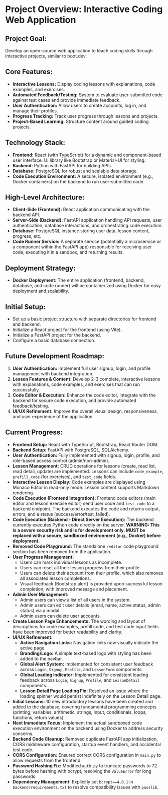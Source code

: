 # Project Overview: Interactive Coding Web Application

## Project Goal:
Develop an open-source web application to teach coding skills through interactive projects, similar to boot.dev.

## Core Features:
*   **Interactive Lessons:** Display coding lessons with explanations, code examples, and exercises.
*   **Automated Feedback/Testing:** System to evaluate user-submitted code against test cases and provide immediate feedback.
*   **User Authentication:** Allow users to create accounts, log in, and manage their profiles.
*   **Progress Tracking:** Track user progress through lessons and projects.
*   **Project-Based Learning:** Structure content around guided coding projects.

## Technology Stack:
*   **Frontend:** React (with TypeScript) for a dynamic and component-based user interface. UI library like Bootstrap or Material-UI for styling.
*   **Backend:** Python with FastAPI for building APIs.
*   **Database:** PostgreSQL for robust and scalable data storage.
*   **Code Execution Environment:** A secure, isolated environment (e.g., Docker containers) on the backend to run user-submitted code.

## High-Level Architecture:
*   **Client-Side (Frontend):** React application communicating with the backend API.
*   **Server-Side (Backend):** FastAPI application handling API requests, user authentication, database interactions, and orchestrating code execution.
*   **Database:** PostgreSQL instance storing user data, lesson content, progress, etc.
*   **Code Runner Service:** A separate service (potentially a microservice or a component within the FastAPI app) responsible for receiving user code, executing it in a sandbox, and returning results.

## Deployment Strategy:
*   **Docker Deployment:** The entire application (frontend, backend, database, and code runner) will be containerized using Docker for easy deployment and scalability.

## Initial Setup:
*   Set up a basic project structure with separate directories for frontend and backend.
*   Initialize a React project for the frontend (using Vite).
*   Initialize a FastAPI project for the backend.
*   Configure a basic database connection.

## Future Development Roadmap:
1.  **User Authentication:** Implement full user signup, login, and profile management with backend integration.
2.  **Lesson Features & Content:** Develop 2-3 complete, interactive lessons with explanations, code examples, and exercises that can run successfully.
3.  **Code Editor & Execution:** Enhance the code editor, integrate with the backend for secure code execution, and provide automated feedback/testing.
4.  **UI/UX Refinement:** Improve the overall visual design, responsiveness, and user experience of the application.

## Current Progress:
*   **Frontend Setup:** React with TypeScript, Bootstrap, React Router DOM.
*   **Backend Setup:** FastAPI with PostgreSQL, SQLAlchemy.
*   **User Authentication:** Fully implemented with signup, login, profile, and role-based access control (admin/non-admin).
*   **Lesson Management:** CRUD operations for lessons (create, read list, read detail, update) are implemented. Lessons can include `code_example`, `prefill_code` (for exercises), and `test_code` fields.
*   **Interactive Lesson Display:** Code examples are displayed using Monaco Editor in read-only mode. Lesson content supports Markdown rendering.
*   **Code Execution (Frontend Integration):** Frontend code editors (main editor and lesson exercise editor) send user code and `test_code` to a backend endpoint. The backend executes the code and returns output, errors, and a status (success/error/test_failed).
*   **Code Execution (Backend - Direct Server Execution):** The backend currently executes Python code directly on the server. **WARNING: This is a severe security risk and is for development only. MUST be replaced with a secure, sandboxed environment (e.g., Docker) before deployment.**
*   **Removed Code Playground:** The standalone `/editor` code playground section has been removed from the application.
*   **User Progress Management:**
    *   Users can mark individual lessons as incomplete.
    *   Users can reset all their lesson progress from their profile.
    *   Users can delete their account from their profile, which also removes all associated lesson completions.
    *   Visual feedback (Bootstrap alert) is provided upon successful lesson completion, with improved message and placement.
*   **Admin User Management:**
    *   Admin users can view a list of all users in the system.
    *   Admin users can edit user details (email, name, active status, admin status) via a modal.
    *   Admin users can delete user accounts.
*   **Create Lesson Page Enhancements:** The wording and layout of descriptions for code examples, prefill code, and test code input fields have been improved for better readability and clarity.
*   **UI/UX Refinement:**
    *   **Active Navigation Links:** Navigation links now visually indicate the active page.
    *   **Branding/Logo:** A simple text-based logo with styling has been added to the navbar.
    *   **Global Alert System:** Implemented for consistent user feedback across `Login`, `Signup`, `Profile`, and `LessonForm` components.
    *   **Global Loading Indicator:** Implemented for consistent loading feedback across `Login`, `Signup`, `Profile`, and `LessonDetail` components.
    *   **Lesson Detail Page Loading Fix:** Resolved an issue where the loading spinner would persist indefinitely on the Lesson Detail page.
*   **Initial Lessons:** 10 new introductory lessons have been created and added to the database, covering fundamental programming concepts (printing, variables, arithmetic, strings, input, conditionals, loops, functions, return values).
*   **Next Immediate Focus:** Implement the actual sandboxed code execution environment on the backend using Docker to address security concerns.
*   **Backend Code Cleanup:** Removed duplicate FastAPI app initialization, CORS middleware configuration, startup event handlers, and accidental test code.
*   **CORS Configuration:** Ensured correct CORS configuration in `main.py` to allow requests from the frontend.
*   **Password Hashing Fix:** Modified `auth.py` to truncate passwords to 72 bytes before hashing with bcrypt, resolving the `ValueError` for long passwords.
*   **Dependency Management:** Explicitly set `bcrypt==4.0.1` in `backend/requirements.txt` to resolve compatibility issues with `passlib`.